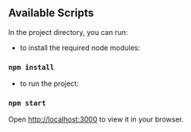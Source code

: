 ## Available Scripts

In the project directory, you can run:

-  to install the required node modules: 
  ### `npm install` 
  
-  to run the project: 
  ### `npm start`
  
Open [http://localhost:3000](http://localhost:3000) to view it in your browser.
